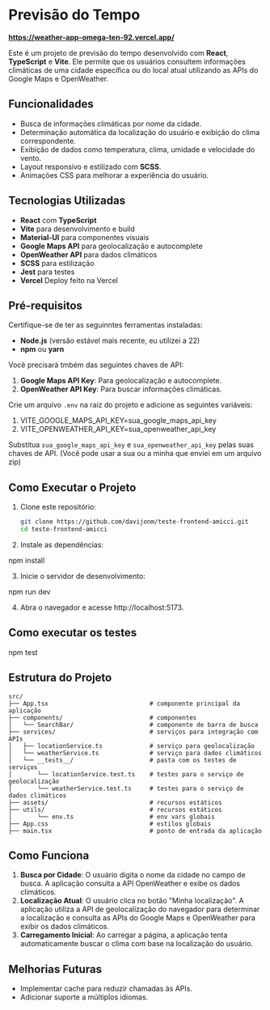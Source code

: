 # Previsão do Tempo

**https://weather-app-omega-ten-92.vercel.app/**

Este é um projeto de previsão do tempo desenvolvido com **React**, **TypeScript** e **Vite**. Ele permite que os usuários consultem informações climáticas de uma cidade específica ou do local atual utilizando as APIs do Google Maps e OpenWeather.

## Funcionalidades

- Busca de informações climáticas por nome da cidade.
- Determinação automática da localização do usuário e exibição do clima correspondente.
- Exibição de dados como temperatura, clima, umidade e velocidade do vento.
- Layout responsivo e estilizado com **SCSS**.
- Animações CSS para melhorar a experiência do usuário.

## Tecnologias Utilizadas

- **React** com **TypeScript**
- **Vite** para desenvolvimento e build
- **Material-UI** para componentes visuais
- **Google Maps API** para geolocalização e autocomplete
- **OpenWeather API** para dados climáticos
- **SCSS** para estilização
- **Jest** para testes
- **Vercel** Deploy feito na Vercel

## Pré-requisitos

Certifique-se de ter as seguinntes ferramentas instaladas:

- **Node.js** (versão estável mais recente, eu utilizei a 22)
- **npm** ou **yarn** 

Você precisará tmbém das seguintes chaves de API:

1. **Google Maps API Key**: Para geolocalização e autocomplete.
2. **OpenWeather API Key**: Para buscar informações climáticas.

Crie um arquivo `.env` na raiz do projeto e adicione as seguintes variáveis:

1. VITE_GOOGLE_MAPS_API_KEY=sua_google_maps_api_key
2. VITE_OPENWEATHER_API_KEY=sua_openweather_api_key

Substitua `sua_google_maps_api_key` e `sua_openweather_api_key` pelas suas chaves de API. (Você pode usar a sua ou a minha que enviei em um arquivo zip)

## Como Executar o Projeto

1. Clone este repositório:

   ```bash
   git clone https://github.com/davijonm/teste-frontend-amicci.git
   cd teste-frontend-amicci

2. Instale as dependências:

npm install

3. Inicie o servidor de desenvolvimento:

npm run dev

4. Abra o navegador e acesse http://localhost:5173.

## Como executar os testes

npm test

## Estrutura do Projeto

```
src/
├── App.tsx                            # componente principal da aplicação
├── components/                        # componentes
│   └── SearchBar/                     # componente de barra de busca
├── services/                          # serviços para integração com APIs
│   ├── locationService.ts             # serviço para geolocalização
│   └── weatherService.ts              # serviço para dados climáticos
│   └── __tests__/                     # pasta com os testes de serviços
│       └── locationService.test.ts    # testes para o serviço de geolocalização
│       └── weatherService.test.ts     # testes para o serviço de dados climáticos
├── assets/                            # recursos estáticos
├── utils/                             # recursos estáticos
│       └── env.ts                     # env vars globais
├── App.css                            # estilos globais
├── main.tsx                           # ponto de entrada da aplicação
```

## Como Funciona

1. **Busca por Cidade**: O usuário digita o nome da cidade no campo de busca. A aplicação consulta a API OpenWeather e exibe os dados climáticos.
2. **Localização Atual**: O usuário clica no botão "Minha localização". A aplicação utiliza a API de geolocalização do navegador para determinar a localização e consulta as APIs do Google Maps e OpenWeather para exibir os dados climáticos.
3. **Carregamento Inicial**: Ao carregar a página, a aplicação tenta automaticamente buscar o clima com base na localização do usuário.

## Melhorias Futuras

- Implementar cache para reduzir chamadas às APIs.
- Adicionar suporte a múltiplos idiomas.
